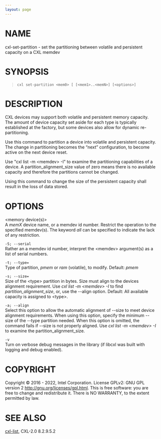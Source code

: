```yaml
---
layout: page
---
```


# NAME

cxl-set-partition - set the partitioning between volatile and persistent
capacity on a CXL memdev

# SYNOPSIS

>     cxl set-partition <mem0> [ [<mem1>..<memN>] [<options>]

# DESCRIPTION

CXL devices may support both volatile and persistent memory capacity.
The amount of device capacity set aside for each type is typically
established at the factory, but some devices also allow for dynamic
re-partitioning.

Use this command to partition a device into volatile and persistent
capacity. The change in partitioning becomes the “next” configuration,
to become active on the next device reset.

Use "cxl list -m \<memdev\> -I" to examine the partitioning capabilities
of a device. A partition_alignment_size value of zero means there is no
available capacity and therefore the partitions cannot be changed.

Using this command to change the size of the persistent capacity shall
result in the loss of data stored.

# OPTIONS

\<memory device(s)\>  
A *memX* device name, or a memdev id number. Restrict the operation to
the specified memdev(s). The keyword *all* can be specified to indicate
the lack of any restriction.

`-S; --serial`  
Rather an a memdev id number, interpret the \<memdev\> argument(s) as a
list of serial numbers.

`-t; --type=`  
Type of partition, *pmem* or *ram* (volatile), to modify. Default:
*pmem*

`-s; --size=`  
Size of the \<type\> partition in bytes. Size must align to the devices
alignment requirement. Use *cxl list -m \<memdev\> -I* to find
*partition_alignment_size*, or, use the --align option. Default: All
available capacity is assigned to \<type\>.

`-a; --align`  
Select this option to allow the automatic alignment of --size to meet
device alignment requirements. When using this option, specify the
minimum --size of the --type partition needed. When this option is
omitted, the command fails if --size is not properly aligned. Use *cxl
list -m \<memdev\> -I* to examine the partition_alignment_size.

`-v`  
Turn on verbose debug messages in the library (if libcxl was built with
logging and debug enabled).

# COPYRIGHT

Copyright © 2016 - 2022, Intel Corporation. License GPLv2: GNU GPL
version 2 <http://gnu.org/licenses/gpl.html>. This is free software: you
are free to change and redistribute it. There is NO WARRANTY, to the
extent permitted by law.

# SEE ALSO

[cxl-list](cxl-list), CXL-2.0 8.2.9.5.2
